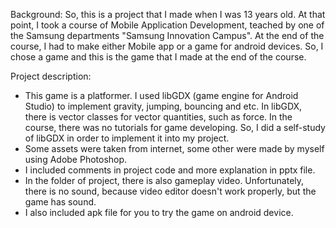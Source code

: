 Background:
So, this is a project that I made when I was 13 years old. At that point, I took a course of Mobile Application Development, teached by one of the Samsung departments "Samsung Innovation Campus".
At the end of the course, I had to make either Mobile app or a game for android devices. So, I chose a game and this is the game that I made at the end of the course.

Project description:
- This game is a platformer. I used libGDX (game engine for Android Studio) to implement gravity, jumping, bouncing and etc. In libGDX, there is vector classes for vector quantities, such as force.
In the course, there was no tutorials for game developing. So, I did a self-study of libGDX in order to implement it into my project.
- Some assets were taken from internet, some other were made by myself using Adobe Photoshop.
- I included comments in project code and more explanation in pptx file.
- In the folder of project, there is also gameplay video. Unfortunately, there is no sound, because video editor doesn't work properly, but the game has sound.
- I also included apk file for you to try the game on android device.
